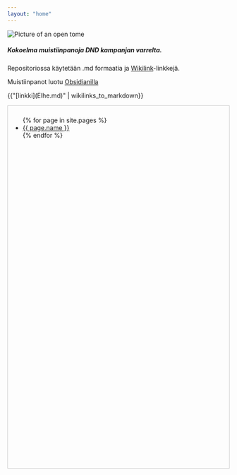 ```yaml
---
layout: "home"
---
```


![Picture of an open tome](https://cdn.discordapp.com/attachments/1075037737704489132/1170449668161945621/juhana___70s_dark_fantasy_book_illustation_art_of_a_big_open_en_06dd9483-cd3d-4a3a-8836-e7a8b0534ad3.png?ex=65591532&is=6546a032&hm=82dab73034ea8746df8f3d079a475edce413d7afbdb4e0d105e7fa9a8d1ba9a4&)
##### Kokoelma muistiinpanoja DND kampanjan varrelta.

Repositoriossa käytetään .md formaatia ja [Wikilink](https://en.wikipedia.org/wiki/Help:Link)-linkkejä.

Muistiinpanot luotu [Obsidianilla](https://obsidian.md/) 



<p>{{"[linkki](Elhe.md)" | wikilinks_to_markdown}} </p>

<div style="padding 10px; border: 1px solid #ccc">
<div style="height: 20vh; overflow-y: auto; margin: 10px">
  <ul>
    {% for page in site.pages %}
      <li><a href="{{ page.url }}">{{ page.name }}</a></li>
    {% endfor %}
  </ul>
</div>
</div>

